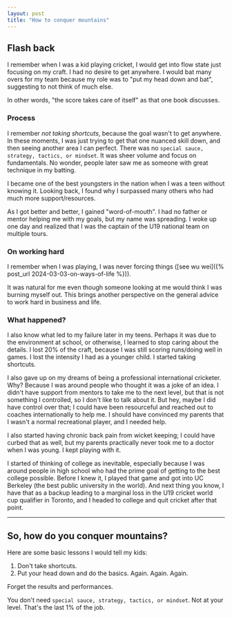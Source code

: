 ```yaml
---
layout: post
title: "How to conquer mountains"
---
```


## Flash back
I remember when I was a kid playing cricket, I would get into flow state just focusing on my craft. I had no desire to get anywhere. I would bat many overs for my team because my role was to "put my head down and bat", suggesting to not think of much else.

In other words, "the score takes care of itself" as that one book discusses.

### Process

I remember _not taking shortcuts_, because the goal wasn't to get anywhere. In these moments, I was just trying to get that one nuanced skill down, and then seeing another area I can perfect. There was no `special sauce, strategy, tactics, or mindset`. It was sheer volume and focus on fundamentals. No wonder, people later saw me as someone with great technique in my batting.

I became one of the best youngsters in the nation when I was a teen without knowing it. Looking back, I found why I surpassed many others who had much more support/resources.

As I got better and better, I gained "word-of-mouth". I had no father or mentor helping me with my goals, but my name was spreading. I woke up one day and realized that I was the captain of the U19 national team on multiple tours.

### On working hard
I remember when I was playing, I was never forcing things ([see wu wei]({% post_url 2024-03-03-on-ways-of-life %})).

It was natural for me even though someone looking at me would think I was burning myself out. This brings another perspective on the general advice to work hard in business and life.

### What happened?
I also know what led to my failure later in my teens. Perhaps it was due to the environment at school, or otherwise, I learned to stop caring about the details. I lost 20% of the craft, because I was still scoring runs/doing well in games. I lost the intensity I had as a younger child. I started taking shortcuts.

I also gave up on my dreams of being a professional international cricketer. Why? Because I was around people who thought it was a joke of an idea. I didn't have support from mentors to take me to the next level, but that is not something I controlled, so I don't like to talk about it. But hey, maybe I did have control over that; I could have been resourceful and reached out to coaches internationally to help me. I should have convinced my parents that I wasn't a normal recreational player, and I needed help.

I also started having chronic back pain from wicket keeping; I could have curbed that as well, but my parents practically never took me to a doctor when I was young. I kept playing with it.

I started of thinking of college as inevitable, especially because I was around people in high school who had the prime goal of getting to the best college possible. Before I knew it, I played that game and got into UC Berkeley (the best public university in the world). And next thing you know, I have that as a backup leading to a marginal loss in the U19 cricket world cup qualifier in Toronto, and I headed to college and quit cricket after that point.

---


## So, how do you conquer mountains?
Here are some basic lessons I would tell my kids:
1. Don't take shortcuts.
2. Put your head down and do the basics. Again. Again. Again.

Forget the results and performances.

You don't need `special sauce, strategy, tactics, or mindset`. Not at your level. That's the last 1% of the job.
